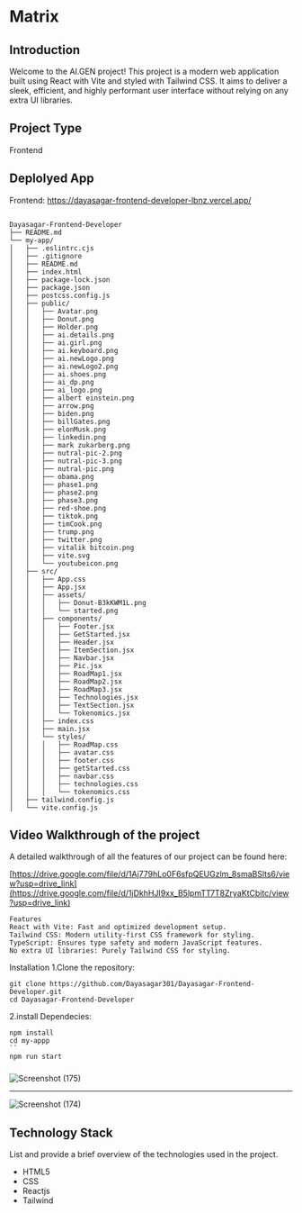 # Matrix

## Introduction
Welcome to the AI.GEN project! This project is a modern web application built using React with Vite and styled with Tailwind CSS. It aims to deliver a sleek, efficient, and highly performant user interface without relying on any extra UI libraries.
## Project Type
Frontend 

## Deplolyed App
Frontend: https://dayasagar-frontend-developer-lbnz.vercel.app/
~~~

Dayasagar-Frontend-Developer
├── README.md
└── my-app/
│   ├── .eslintrc.cjs
│   ├── .gitignore
│   ├── README.md
│   ├── index.html
│   ├── package-lock.json
│   ├── package.json
│   ├── postcss.config.js
│   ├── public/
│   │   ├── Avatar.png
│   │   ├── Donut.png
│   │   ├── Holder.png
│   │   ├── ai.details.png
│   │   ├── ai.girl.png
│   │   ├── ai.keyboard.png
│   │   ├── ai.newLogo.png
│   │   ├── ai.newLogo2.png
│   │   ├── ai.shoes.png
│   │   ├── ai_dp.png
│   │   ├── ai_logo.png
│   │   ├── albert einstein.png
│   │   ├── arrow.png
│   │   ├── biden.png
│   │   ├── billGates.png
│   │   ├── elonMusk.png
│   │   ├── linkedin.png
│   │   ├── mark zukarberg.png
│   │   ├── nutral-pic-2.png
│   │   ├── nutral-pic-3.png
│   │   ├── nutral-pic.png
│   │   ├── obama.png
│   │   ├── phase1.png
│   │   ├── phase2.png
│   │   ├── phase3.png
│   │   ├── red-shoe.png
│   │   ├── tiktok.png
│   │   ├── timCook.png
│   │   ├── trump.png
│   │   ├── twitter.png
│   │   ├── vitalik bitcoin.png
│   │   ├── vite.svg
│   │   └── youtubeicon.png
│   ├── src/
│   │   ├── App.css
│   │   ├── App.jsx
│   │   ├── assets/
│   │   │   ├── Donut-B3kKWM1L.png
│   │   │   └── started.png
│   │   ├── components/
│   │   │   ├── Footer.jsx
│   │   │   ├── GetStarted.jsx
│   │   │   ├── Header.jsx
│   │   │   ├── ItemSection.jsx
│   │   │   ├── Navbar.jsx
│   │   │   ├── Pic.jsx
│   │   │   ├── RoadMap1.jsx
│   │   │   ├── RoadMap2.jsx
│   │   │   ├── RoadMap3.jsx
│   │   │   ├── Technologies.jsx
│   │   │   ├── TextSection.jsx
│   │   │   └── Tokenomics.jsx
│   │   ├── index.css
│   │   ├── main.jsx
│   │   └── styles/
│   │   │   ├── RoadMap.css
│   │   │   ├── avatar.css
│   │   │   ├── footer.css
│   │   │   ├── getStarted.css
│   │   │   ├── navbar.css
│   │   │   ├── technologies.css
│   │   │   └── tokenomics.css
│   ├── tailwind.config.js
│   └── vite.config.js
~~~

## Video Walkthrough of the project
A detailed walkthrough of all the features of our project can be found here:

[https://drive.google.com/file/d/1Aj779hLo0F6sfpQEUGzlm_8smaBSlts6/view?usp=drive_link](https://drive.google.com/file/d/1jDkhHJI9xx_B5lpmTT7T8ZryaKtCbitc/view?usp=drive_link)
```
Features
React with Vite: Fast and optimized development setup.
Tailwind CSS: Modern utility-first CSS framework for styling.
TypeScript: Ensures type safety and modern JavaScript features.
No extra UI libraries: Purely Tailwind CSS for styling.
```


Installation
1.Clone the repository:
```
git clone https://github.com/Dayasagar301/Dayasagar-Frontend-Developer.git
cd Dayasagar-Frontend-Developer
```
2.install Dependecies:
```
npm install
cd my-appp
``
npm run start
```
###

![Screenshot (175)](https://github.com/Dayasagar301/Dayasagar-Frontend-Developer/assets/132691000/87a10f83-6926-4086-ac6a-b58095ba7580)


<hr/>

![Screenshot (174)](https://github.com/Dayasagar301/Dayasagar-Frontend-Developer/assets/132691000/b1f9a78d-6b72-4b20-b4e1-cd6fb212dbe9)





## Technology Stack
List and provide a brief overview of the technologies used in the project.

- HTML5
- CSS
- Reactjs
- Tailwind 
